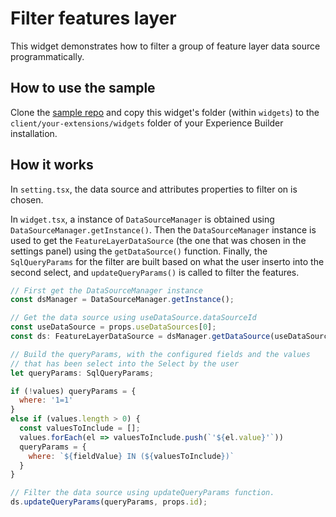 # Filter features layer

This widget demonstrates how to filter a group of feature layer data source programmatically.

## How to use the sample

Clone the [sample repo](https://github.com/esri/arcgis-experience-builder-sdk-resources) and copy this widget's folder (within `widgets`) to the `client/your-extensions/widgets` folder of your Experience Builder installation.

## How it works

In `setting.tsx`, the data source and attributes properties to filter on is chosen.

In `widget.tsx`, a instance of `DataSourceManager` is obtained using `DataSourceManager.getInstance()`. Then the `DataSourceManager` instance is used to get the `FeatureLayerDataSource` (the one that was chosen in the settings panel) using the `getDataSource()` function. Finally, the `SqlQueryParams` for the filter are built based on what the user inserto into the second select, and `updateQueryParams()` is called to filter the features.

```js
// First get the DataSourceManager instance
const dsManager = DataSourceManager.getInstance();

// Get the data source using useDataSource.dataSourceId
const useDataSource = props.useDataSources[0];
const ds: FeatureLayerDataSource = dsManager.getDataSource(useDataSource.dataSourceId) as FeatureLayerDataSource;

// Build the queryParams, with the configured fields and the values
// that has been select into the Select by the user
let queryParams: SqlQueryParams;

if (!values) queryParams = {
  where: '1=1'
}
else if (values.length > 0) {
  const valuesToInclude = [];
  values.forEach(el => valuesToInclude.push(`'${el.value}'`))
  queryParams = {
    where: `${fieldValue} IN (${valuesToInclude})`
  }
}

// Filter the data source using updateQueryParams function.
ds.updateQueryParams(queryParams, props.id);

```

